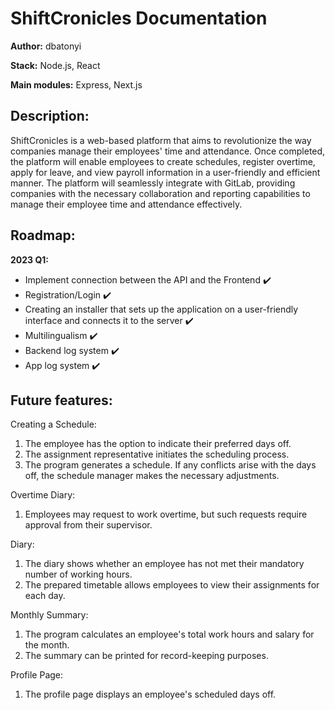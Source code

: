 # ShiftCronicles Documentation

**Author:** dbatonyi

**Stack:** Node.js, React

**Main modules:** Express, Next.js

## Description:

ShiftCronicles is a web-based platform that aims to revolutionize the way companies manage their employees' time and attendance. Once completed, the platform will enable employees to create schedules, register overtime, apply for leave, and view payroll information in a user-friendly and efficient manner. The platform will seamlessly integrate with GitLab, providing companies with the necessary collaboration and reporting capabilities to manage their employee time and attendance effectively.

## Roadmap:

**2023 Q1:**

- Implement connection between the API and the Frontend :heavy_check_mark:
- Registration/Login :heavy_check_mark:
- Creating an installer that sets up the application on a user-friendly interface and connects it to the server :heavy_check_mark:
- Multilingualism :heavy_check_mark:
- Backend log system :heavy_check_mark:
- App log system :heavy_check_mark:

## Future features:

Creating a Schedule:

1.  The employee has the option to indicate their preferred days off.
2.  The assignment representative initiates the scheduling process.
3.  The program generates a schedule. If any conflicts arise with the days off, the schedule manager makes the necessary adjustments.

Overtime Diary:

1.  Employees may request to work overtime, but such requests require approval from their supervisor.

Diary:

1.  The diary shows whether an employee has not met their mandatory number of working hours.
2.  The prepared timetable allows employees to view their assignments for each day.

Monthly Summary:

1.  The program calculates an employee's total work hours and salary for the month.
2.  The summary can be printed for record-keeping purposes.

Profile Page:

1.  The profile page displays an employee's scheduled days off.
